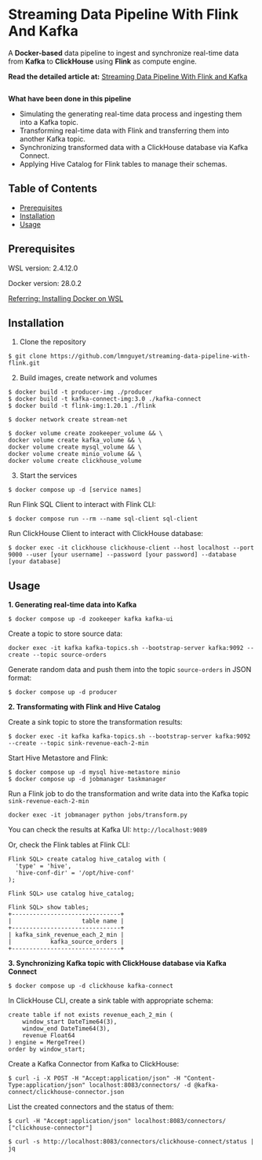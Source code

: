# Streaming Data Pipeline With Flink And Kafka
A **Docker-based** data pipeline to ingest and synchronize real-time data from **Kafka** to **ClickHouse** using **Flink** as compute engine.

**Read the detailed article at:** [Streaming Data Pipeline With Flink and Kafka]()

![]()

**What have been done in this pipeline**
- Simulating the generating real-time data process and ingesting them into a Kafka topic.
- Transforming real-time data with Flink and transferring them into another Kafka topic.
- Synchronizing transformed data with a ClickHouse database via Kafka Connect.
- Applying Hive Catalog for Flink tables to manage their schemas.

## Table of Contents
- [Prerequisites](#prerequisites)
- [Installation](#installation)
- [Usage](#usage)

## Prerequisites
WSL version: 2.4.12.0

Docker version: 28.0.2

[Referring: Installing Docker on WSL](https://docs.docker.com/engine/install/ubuntu/#install-using-the-repository)

## Installation
1. Clone the repository

```
$ git clone https://github.com/lmnguyet/streaming-data-pipeline-with-flink.git
```

2. Build images, create network and volumes

```
$ docker build -t producer-img ./producer
$ docker build -t kafka-connect-img:3.0 ./kafka-connect
$ docker build -t flink-img:1.20.1 ./flink
```

```
$ docker network create stream-net
```

```
$ docker volume create zookeeper_volume && \
docker volume create kafka_volume && \
docker volume create mysql_volume && \
docker volume create minio_volume && \
docker volume create clickhouse_volume
```

3. Start the services

```
$ docker compose up -d [service names]
```

Run Flink SQL Client to interact with Flink CLI:

```
$ docker compose run --rm --name sql-client sql-client
```

Run ClickHouse Client to interact with ClickHouse database:

```
$ docker exec -it clickhouse clickhouse-client --host localhost --port 9000 --user [your username] --password [your password] --database [your database]
```

## Usage
**1. Generating real-time data into Kafka**

```
$ docker compose up -d zookeeper kafka kafka-ui
```

Create a topic to store source data:

```
docker exec -it kafka kafka-topics.sh --bootstrap-server kafka:9092 --create --topic source-orders
```

Generate random data and push them into the topic ```source-orders``` in JSON format:

```
$ docker compose up -d producer
```

**2. Transformating with Flink and Hive Catalog**

Create a sink topic to store the transformation results:

```
$ docker exec -it kafka kafka-topics.sh --bootstrap-server kafka:9092 --create --topic sink-revenue-each-2-min
```

Start Hive Metastore and Flink:

```
$ docker compose up -d mysql hive-metastore minio
$ docker compose up -d jobmanager taskmanager
```

Run a Flink job to do the transformation and write data into the Kafka topic ```sink-revenue-each-2-min```

```
docker exec -it jobmanager python jobs/transform.py
```

You can check the results at Kafka UI: ```http://localhost:9089```

Or, check the Flink tables at Flink CLI:

```
Flink SQL> create catalog hive_catalog with (
  'type' = 'hive',
  'hive-conf-dir' = '/opt/hive-conf'
);

Flink SQL> use catalog hive_catalog;

Flink SQL> show tables;
+-------------------------------+
|                    table name |
+-------------------------------+
| kafka_sink_revenue_each_2_min |
|           kafka_source_orders |
+-------------------------------+
```

**3. Synchronizing Kafka topic with ClickHouse database via Kafka Connect**

```
$ docker compose up -d clickhouse kafka-connect
```

In ClickHouse CLI, create a sink table with appropriate schema:

```
create table if not exists revenue_each_2_min (
    window_start DateTime64(3),
    window_end DateTime64(3),
    revenue Float64
) engine = MergeTree()
order by window_start;
```

Create a Kafka Connector from Kafka to ClickHouse:

```
$ curl -i -X POST -H "Accept:application/json" -H "Content-Type:application/json" localhost:8083/connectors/ -d @kafka-connect/clickhouse-connector.json
```

List the created connectors and the status of them:

```
$ curl -H "Accept:application/json" localhost:8083/connectors/
["clickhouse-connector"]

$ curl -s http://localhost:8083/connectors/clickhouse-connect/status | jq
```
